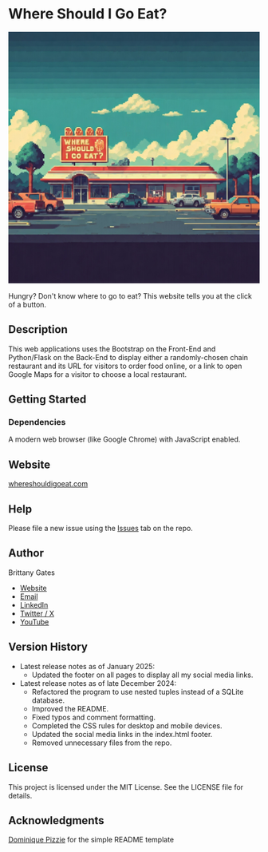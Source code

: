 # Where Should I Go Eat?

![A fast food restaurant on a sunny afternoon with vehicles parked in the parking lot attached to the restaurant. Above the restaurant is a sign with the phrase: Where Should I Go Eat](static/img/where_should_I_go_eat_gemini_generated.jpeg)

Hungry? Don't know where to go to eat? This website tells you at the click of a button.

## Description

This web applications uses the Bootstrap on the Front-End and Python/Flask on the Back-End to display either a
randomly-chosen chain restaurant and its URL for visitors to order food online, or a link to open Google Maps for a
visitor to choose a local restaurant.

## Getting Started

### Dependencies

A modern web browser (like Google Chrome) with JavaScript enabled.

## Website

[whereshouldigoeat.com](https://www.whereshouldigoeat.com/)

## Help

Please file a new issue using the [Issues](https://github.com/brittbot-bgates/Where-Should-I-Go-Eat/issues) tab on the
repo.

## Author

Brittany Gates

* [Website](https://brittbot.com)
* [Email](mailto:support@brittbot.com)
* [LinkedIn](https://www.linkedin.com/in/brittanycgates/)
* [Twitter / X](https://x.com/brittany__gates)
* [YouTube](https://www.youtube.com/c/BrittanyGates)

## Version History

* Latest release notes as of January 2025:
    * Updated the footer on all pages to display all my social media links.
* Latest release notes as of late December 2024:
    * Refactored the program to use nested tuples instead of a SQLite database.
    * Improved the README.
    * Fixed typos and comment formatting.
    * Completed the CSS rules for desktop and mobile devices.
    * Updated the social media links in the index.html footer.
    * Removed unnecessary files from the repo.

## License

This project is licensed under the MIT License. See the LICENSE file for details.

## Acknowledgments

[Dominique Pizzie](https://gist.github.com/DomPizzie) for the simple README template
